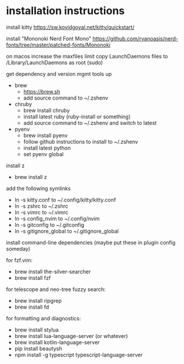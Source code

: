 # installation instructions

install kitty
https://sw.kovidgoyal.net/kitty/quickstart/

install "Mononoki Nerd Font Mono"
https://github.com/ryanoasis/nerd-fonts/tree/master/patched-fonts/Mononoki

on macos increase the maxfiles limit
copy LaunchDaemons files to /Library/LaunchDaemons as root (sudo)

get dependency and version mgmt tools up
- brew
  - https://brew.sh
  - add source command to ~/.zshenv
- chruby
  - brew install chruby
  - install latest ruby (ruby-install or something)
  - add source command to ~/.zshenv and switch to latest
- pyenv
  - brew install pyenv
  - follow github instructions to install to ~/.zshenv
  - install latest python
  - set pyenv global

install z
- brew install z

add the following symlinks
- ln -s kitty.conf to ~/.config/kitty/kitty.conf
- ln -s zshrc to ~/.zshrc
- ln -s vimrc to ~/.vimrc
- ln -s config_nvim to ~/.config/nvim
- ln -s gitconfig to ~/.gitconfig
- ln -s gitignore_global to ~/.gitignore_global

install command-line dependencies (maybe put these in plugin config someday)

for fzf.vim:
- brew install the-silver-searcher
- brew install fzf

for telescope and neo-tree fuzzy search:
- brew install ripgrep
- brew install fd

for formatting and diagnostics:
- brew install stylua
- brew install lua-language-server (or whatever)
- brew install kotlin-language-server
- pip install beautysh
- npm install -g typescript typescript-language-server

